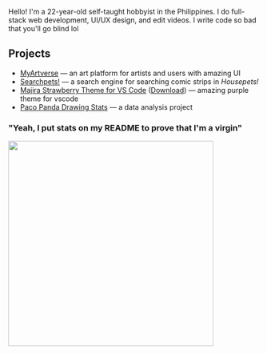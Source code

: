 Hello! I'm a 22-year-old self-taught hobbyist in the Philippines. I do full-stack web development, UI/UX design, and edit videos. I write code so bad that you'll go blind lol

## Projects

- [MyArtverse][mav] — an art platform for artists and users with amazing UI
- [Searchpets!][sp] — a search engine for searching comic strips in *Housepets!*
- [Majira Strawberry Theme for VS Code][msvsc] ([Download][msvsm]) — amazing purple theme for vscode
- [Paco Panda Drawing Stats][pds] — a data analysis project

### "Yeah, I put stats on my README to prove that I'm a virgin"

<img src="https://github-readme-stats.vercel.app/api/top-langs/?username=kurojifusky&layout=compact&theme=dark&langs_count=10&hide_border=true&include_all_commits=true&card_width=375&hide=json" width="410">

[mav]: https://github.com/MyArtverse-Project/MyArtverse
[sp]: https://github.com/fusky-labs/searchpets
[msvsc]: https://github.com/kurojifusky/majira-strawberry-vscode-theme
[msvsm]: https://marketplace.visualstudio.com/items?itemName=KurojiFusky.majira-strawberry-vscode
[pds]: https://github.com/kurojifusky/pacopanda-drawing-stats
